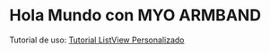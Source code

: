 # Hola Mundo con MYO ARMBAND
Tutorial de uso: [Tutorial ListView Personalizado](https://matiassalinas.github.io//4_Tutorial_Myo_Hello_World/)


